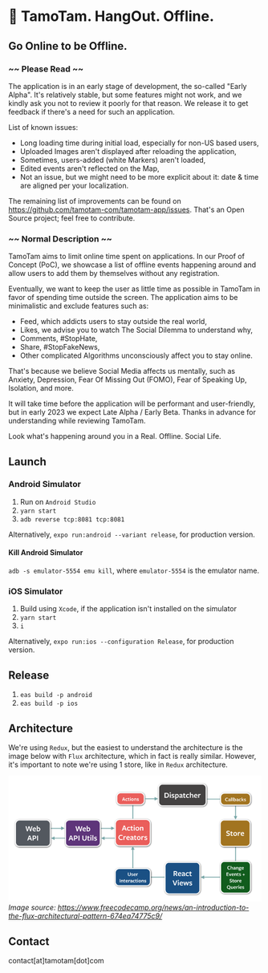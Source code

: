 # 🤙 TamoTam. HangOut. Offline.

## Go Online to be Offline.

### ~~ Please Read ~~

The application is in an early stage of development, the so-called "Early Alpha".
It's relatively stable, but some features might not work, and we kindly ask you not to review it poorly for that reason. We release it to get feedback if there's a need for such an application.

List of known issues:
- Long loading time during initial load, especially for non-US based users,
- Uploaded Images aren't displayed after reloading the application,
- Sometimes, users-added (white Markers) aren't loaded,
- Edited events aren't reflected on the Map,
- Not an issue, but we might need to be more explicit about it: date & time are aligned per your localization.

The remaining list of improvements can be found on https://github.com/tamotam-com/tamotam-app/issues.
That's an Open Source project; feel free to contribute.

### ~~ Normal Description ~~
TamoTam aims to limit online time spent on applications. In our Proof of Concept (PoC), we showcase a list of offline events happening around and allow users to add them by themselves without any registration.

Eventually, we want to keep the user as little time as possible in TamoTam in favor of spending time outside the screen.
The application aims to be minimalistic and exclude features such as:
- Feed, which addicts users to stay outside the real world,
- Likes, we advise you to watch The Social Dilemma to understand why,
- Comments, #StopHate,
- Share, #StopFakeNews,
- Other complicated Algorithms unconsciously affect you to stay online.

That's because we believe Social Media affects us mentally, such as Anxiety, Depression, Fear Of Missing Out (FOMO), Fear of Speaking Up, Isolation, and more.

It will take time before the application will be performant and user-friendly, but in early 2023 we expect Late Alpha / Early Beta.
Thanks in advance for understanding while reviewing TamoTam.

Look what's happening around you in a Real. Offline. Social Life.

## Launch

### Android Simulator

1. Run on `Android Studio`
2. `yarn start`
3. `adb reverse tcp:8081 tcp:8081`

Alternatively, `expo run:android --variant release`, for production version.

#### Kill Android Simulator

`adb -s emulator-5554 emu kill`, where `emulator-5554` is the emulator name.

### iOS Simulator

1. Build using `Xcode`, if the application isn't installed on the simulator
2. `yarn start`
3. `i`

Alternatively, `expo run:ios --configuration Release`, for production version.

## Release

1. `eas build -p android`
2. `eas build -p ios`

## Architecture

We're using `Redux`, but the easiest to understand the architecture is the image below with `Flux` architecture, which in fact is really similar. However, it's important to note we're using 1 store, like in `Redux` architecture.

![Architecture image](docs/architecture.png)
*Image source: https://www.freecodecamp.org/news/an-introduction-to-the-flux-architectural-pattern-674ea74775c9/*

## Contact

contact[at]tamotam[dot]com
